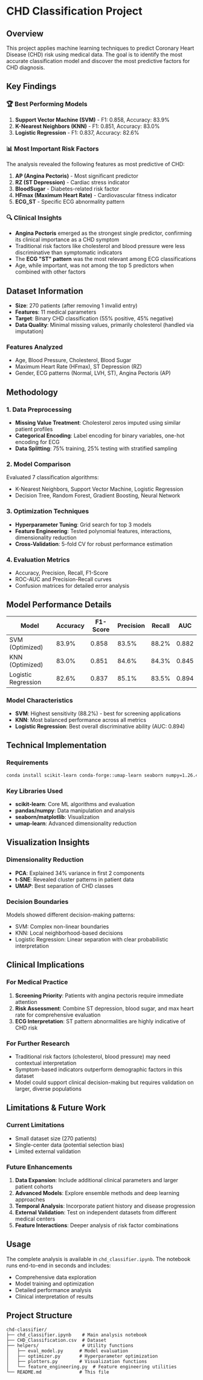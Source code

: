 # CHD Classification Project

## Overview

This project applies machine learning techniques to predict Coronary Heart Disease (CHD) risk using medical data. The goal is to identify the most accurate classification model and discover the most predictive factors for CHD diagnosis.

## Key Findings

### 🏆 Best Performing Models

1. **Support Vector Machine (SVM)** - F1: 0.858, Accuracy: 83.9%
2. **K-Nearest Neighbors (KNN)** - F1: 0.851, Accuracy: 83.0%
3. **Logistic Regression** - F1: 0.837, Accuracy: 82.6%

### 📊 Most Important Risk Factors

The analysis revealed the following features as most predictive of CHD:

1. **AP (Angina Pectoris)** - Most significant predictor
2. **RZ (ST Depression)** - Cardiac stress indicator
3. **BloodSugar** - Diabetes-related risk factor
4. **HFmax (Maximum Heart Rate)** - Cardiovascular fitness indicator
5. **ECG_ST** - Specific ECG abnormality pattern

### 🔍 Clinical Insights

- **Angina Pectoris** emerged as the strongest single predictor, confirming its clinical importance as a CHD symptom
- Traditional risk factors like cholesterol and blood pressure were less discriminative than symptomatic indicators
- The **ECG "ST" pattern** was the most relevant among ECG classifications
- Age, while important, was not among the top 5 predictors when combined with other factors

## Dataset Information

- **Size**: 270 patients (after removing 1 invalid entry)
- **Features**: 11 medical parameters
- **Target**: Binary CHD classification (55% positive, 45% negative)
- **Data Quality**: Minimal missing values, primarily cholesterol (handled via imputation)

### Features Analyzed

- Age, Blood Pressure, Cholesterol, Blood Sugar
- Maximum Heart Rate (HFmax), ST Depression (RZ)
- Gender, ECG patterns (Normal, LVH, ST), Angina Pectoris (AP)

## Methodology

### 1. Data Preprocessing

- **Missing Value Treatment**: Cholesterol zeros imputed using similar patient profiles
- **Categorical Encoding**: Label encoding for binary variables, one-hot encoding for ECG
- **Data Splitting**: 75% training, 25% testing with stratified sampling

### 2. Model Comparison

Evaluated 7 classification algorithms:

- K-Nearest Neighbors, Support Vector Machine, Logistic Regression
- Decision Tree, Random Forest, Gradient Boosting, Neural Network

### 3. Optimization Techniques

- **Hyperparameter Tuning**: Grid search for top 3 models
- **Feature Engineering**: Tested polynomial features, interactions, dimensionality reduction
- **Cross-Validation**: 5-fold CV for robust performance estimation

### 4. Evaluation Metrics

- Accuracy, Precision, Recall, F1-Score
- ROC-AUC and Precision-Recall curves
- Confusion matrices for detailed error analysis

## Model Performance Details

| Model               | Accuracy | F1-Score | Precision | Recall | AUC   |
| ------------------- | -------- | -------- | --------- | ------ | ----- |
| SVM (Optimized)     | 83.9%    | 0.858    | 83.5%     | 88.2%  | 0.882 |
| KNN (Optimized)     | 83.0%    | 0.851    | 84.6%     | 84.3%  | 0.845 |
| Logistic Regression | 82.6%    | 0.837    | 85.1%     | 83.5%  | 0.894 |

### Model Characteristics

- **SVM**: Highest sensitivity (88.2%) - best for screening applications
- **KNN**: Most balanced performance across all metrics
- **Logistic Regression**: Best overall discriminative ability (AUC: 0.894)

## Technical Implementation

### Requirements

```bash
conda install scikit-learn conda-forge::umap-learn seaborn numpy=1.26.4
```

### Key Libraries Used

- **scikit-learn**: Core ML algorithms and evaluation
- **pandas/numpy**: Data manipulation and analysis
- **seaborn/matplotlib**: Visualization
- **umap-learn**: Advanced dimensionality reduction

## Visualization Insights

### Dimensionality Reduction

- **PCA**: Explained 34% variance in first 2 components
- **t-SNE**: Revealed cluster patterns in patient data
- **UMAP**: Best separation of CHD classes

### Decision Boundaries

Models showed different decision-making patterns:

- SVM: Complex non-linear boundaries
- KNN: Local neighborhood-based decisions
- Logistic Regression: Linear separation with clear probabilistic interpretation

## Clinical Implications

### For Medical Practice

1. **Screening Priority**: Patients with angina pectoris require immediate attention
2. **Risk Assessment**: Combine ST depression, blood sugar, and max heart rate for comprehensive evaluation
3. **ECG Interpretation**: ST pattern abnormalities are highly indicative of CHD risk

### For Further Research

- Traditional risk factors (cholesterol, blood pressure) may need contextual interpretation
- Symptom-based indicators outperform demographic factors in this dataset
- Model could support clinical decision-making but requires validation on larger, diverse populations

## Limitations & Future Work

### Current Limitations

- Small dataset size (270 patients)
- Single-center data (potential selection bias)
- Limited external validation

### Future Enhancements

1. **Data Expansion**: Include additional clinical parameters and larger patient cohorts
2. **Advanced Models**: Explore ensemble methods and deep learning approaches
3. **Temporal Analysis**: Incorporate patient history and disease progression
4. **External Validation**: Test on independent datasets from different medical centers
5. **Feature Interactions**: Deeper analysis of risk factor combinations

## Usage

The complete analysis is available in `chd_classifier.ipynb`. The notebook runs end-to-end in seconds and includes:

- Comprehensive data exploration
- Model training and optimization
- Detailed performance analysis
- Clinical interpretation of results

## Project Structure

```
chd-classifier/
├── chd_classifier.ipynb    # Main analysis notebook
├── CHD_Classification.csv  # Dataset
├── helpers/                # Utility functions
│   ├── eval_model.py      # Model evaluation
│   ├── optimizer.py       # Hyperparameter optimization
│   ├── plotters.py        # Visualization functions
│   └── feature_engineering.py  # Feature engineering utilities
└── README.md              # This file
```
